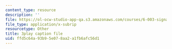 ```yaml
---
content_type: resource
description: ''
file: https://ol-ocw-studio-app-qa.s3.amazonaws.com/courses/6-003-signals-and-systems-fall-2011/ffd5c64a93b95e078aa2a1fb6afc56d1_-FHm2pQmiSM.vtt
file_type: application/x-subrip
resourcetype: Other
title: 3play caption file
uid: ffd5c64a-93b9-5e07-8aa2-a1fb6afc56d1
---
```

